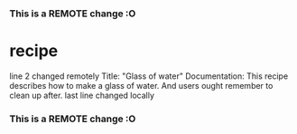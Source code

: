 ### This is a REMOTE change :O
# recipe
line 2 changed remotely
Title: "Glass of water"
Documentation: This recipe describes how to make a glass of water. And users ought remember to clean up after.
last line changed locally
### This is a REMOTE change :O
